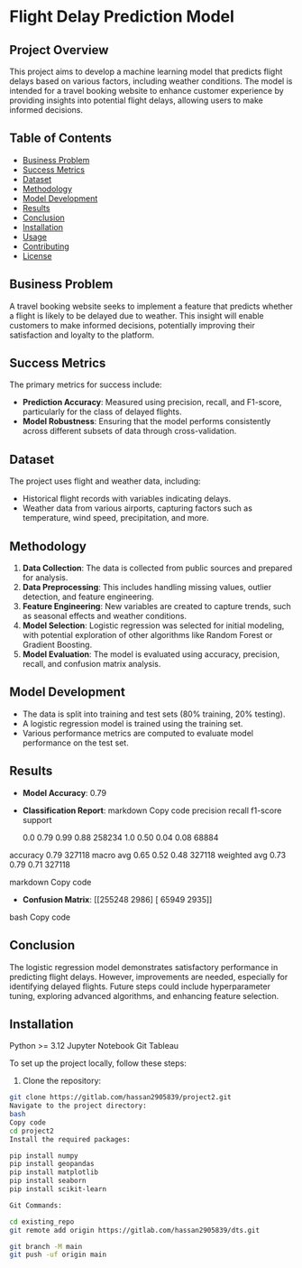 # Flight Delay Prediction Model

## Project Overview

This project aims to develop a machine learning model that predicts flight delays based on various factors, including weather conditions. The model is intended for a travel booking website to enhance customer experience by providing insights into potential flight delays, allowing users to make informed decisions.

## Table of Contents

- [Business Problem](#business-problem)
- [Success Metrics](#success-metrics)
- [Dataset](#dataset)
- [Methodology](#methodology)
- [Model Development](#model-development)
- [Results](#results)
- [Conclusion](#conclusion)
- [Installation](#installation)
- [Usage](#usage)
- [Contributing](#contributing)
- [License](#license)

## Business Problem

A travel booking website seeks to implement a feature that predicts whether a flight is likely to be delayed due to weather. This insight will enable customers to make informed decisions, potentially improving their satisfaction and loyalty to the platform.

## Success Metrics

The primary metrics for success include:
- **Prediction Accuracy**: Measured using precision, recall, and F1-score, particularly for the class of delayed flights.
- **Model Robustness**: Ensuring that the model performs consistently across different subsets of data through cross-validation.

## Dataset

The project uses flight and weather data, including:
- Historical flight records with variables indicating delays.
- Weather data from various airports, capturing factors such as temperature, wind speed, precipitation, and more.

## Methodology

1. **Data Collection**: The data is collected from public sources and prepared for analysis.
2. **Data Preprocessing**: This includes handling missing values, outlier detection, and feature engineering.
3. **Feature Engineering**: New variables are created to capture trends, such as seasonal effects and weather conditions.
4. **Model Selection**: Logistic regression was selected for initial modeling, with potential exploration of other algorithms like Random Forest or Gradient Boosting.
5. **Model Evaluation**: The model is evaluated using accuracy, precision, recall, and confusion matrix analysis.

## Model Development

- The data is split into training and test sets (80% training, 20% testing).
- A logistic regression model is trained using the training set.
- Various performance metrics are computed to evaluate model performance on the test set.

## Results

- **Model Accuracy**: 0.79
- **Classification Report**:
markdown
Copy code
            precision    recall  f1-score   support

     0.0       0.79      0.99      0.88    258234
     1.0       0.50      0.04      0.08     68884

accuracy                           0.79    327118
macro avg 0.65 0.52 0.48 327118 weighted avg 0.73 0.79 0.71 327118

markdown
Copy code
- **Confusion Matrix**:
[[255248 2986] [ 65949 2935]]

bash
Copy code

## Conclusion

The logistic regression model demonstrates satisfactory performance in predicting flight delays. However, improvements are needed, especially for identifying delayed flights. Future steps could include hyperparameter tuning, exploring advanced algorithms, and enhancing feature selection.

## Installation

Python >= 3.12
Jupyter Notebook
Git
Tableau

To set up the project locally, follow these steps:

1. Clone the repository:
 ```bash
 git clone https://gitlab.com/hassan2905839/project2.git
Navigate to the project directory:
bash
Copy code
cd project2
Install the required packages:

pip install numpy
pip install geopandas
pip install matplotlib
pip install seaborn
pip install scikit-learn

Git Commands:

cd existing_repo
git remote add origin https://gitlab.com/hassan2905839/dts.git

git branch -M main
git push -uf origin main

